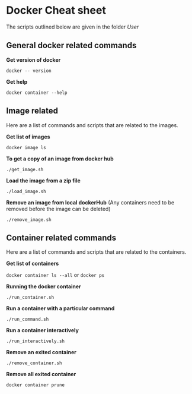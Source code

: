 # Docker Cheat sheet

The scripts outlined below are given in the folder *User*

## General docker related commands

**Get version of docker**

`docker -- version`

**Get help**

`docker container --help`

## Image related

Here are a list of commands and scripts that are related to the images.

**Get list of images**

`docker image ls`

**To get a copy of an image from docker hub**

`./get_image.sh`

**Load the image from a zip file**

`./load_image.sh`

**Remove an image from local dockerHub** (Any containers need to be removed before the image can be deleted)

`./remove_image.sh`

## Container related commands

Here are a list of commands and scripts that are related to the containers.

**Get list of containers**

`docker container ls --all` or `docker ps`

**Running the docker container**

`./run_container.sh`

**Run a container with a particular command**

`./run_command.sh`

**Run a container interactively**

`./run_interactively.sh`

**Remove an exited container**

`./remove_container.sh`

**Remove all exited container**

`docker container prune`
